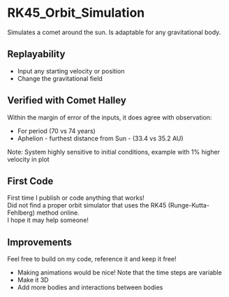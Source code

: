 # RK45_Orbit_Simulation
Simulates a comet around the sun. Is adaptable for any gravitational body.

## Replayability
* Input any starting velocity or position
* Change the gravitational field

## Verified with Comet Halley
Within the margin of error of the inputs, it does agree with observation:
* For period (70 vs 74 years)
* Aphelion - furthest distance from Sun - (33.4 vs 35.2 AU)

Note: System highly sensitive to initial conditions, example with 1% higher velocity in plot 

## First Code
First time I publish or code anything that works! \
Did not find a proper orbit simulator that uses the RK45 (Runge-Kutta-Fehlberg) method online. \
I hope it may help someone!

## Improvements
Feel free to build on my code, reference it and keep it free!
* Making animations would be nice! Note that the time steps are variable
* Make it 3D
* Add more bodies and interactions between bodies
